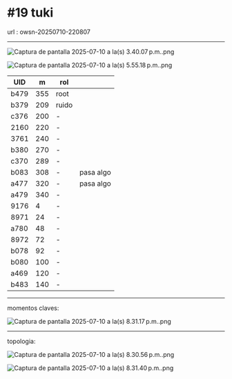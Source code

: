 # #19 tuki

url : owsn-20250710-220807

---

![Captura de pantalla 2025-07-10 a la(s) 3.40.07 p.m..png](#19%20tuki%2022c14b98438780fab437da41b889c2cb/Captura_de_pantalla_2025-07-10_a_la(s)_3.40.07_p.m..png)

![Captura de pantalla 2025-07-10 a la(s) 5.55.18 p.m..png](#19%20tuki%2022c14b98438780fab437da41b889c2cb/Captura_de_pantalla_2025-07-10_a_la(s)_5.55.18_p.m..png)

| UID | m | rol |  |
| --- | --- | --- | --- |
| b479 | 355 | root |  |
| b379 | 209 | ruido  |  |
| c376 | 200 | - |  |
| 2160 | 220 | - |  |
| 3761 | 240 | - |  |
| b380 | 270 | - |  |
| c370 | 289 | - |  |
| b083 | 308 | - | pasa algo |
| a477 | 320 | - | pasa algo |
| a479 | 340 | - |  |
| 9176 | 4 | - |  |
| 8971 | 24 | - |  |
| a780 | 48 | - |  |
| 8972 | 72 | - |  |
| b078 | 92 | - |  |
| b080 | 100 | - |  |
| a469 | 120 | - |  |
| b483 | 140 | - |  |

---

momentos claves:

![Captura de pantalla 2025-07-10 a la(s) 8.31.17 p.m..png](#19%20tuki%2022c14b98438780fab437da41b889c2cb/Captura_de_pantalla_2025-07-10_a_la(s)_8.31.17_p.m..png)

---

topologia:

![Captura de pantalla 2025-07-10 a la(s) 8.30.56 p.m..png](#19%20tuki%2022c14b98438780fab437da41b889c2cb/Captura_de_pantalla_2025-07-10_a_la(s)_8.30.56_p.m..png)

![Captura de pantalla 2025-07-10 a la(s) 8.31.40 p.m..png](#19%20tuki%2022c14b98438780fab437da41b889c2cb/Captura_de_pantalla_2025-07-10_a_la(s)_8.31.40_p.m..png)